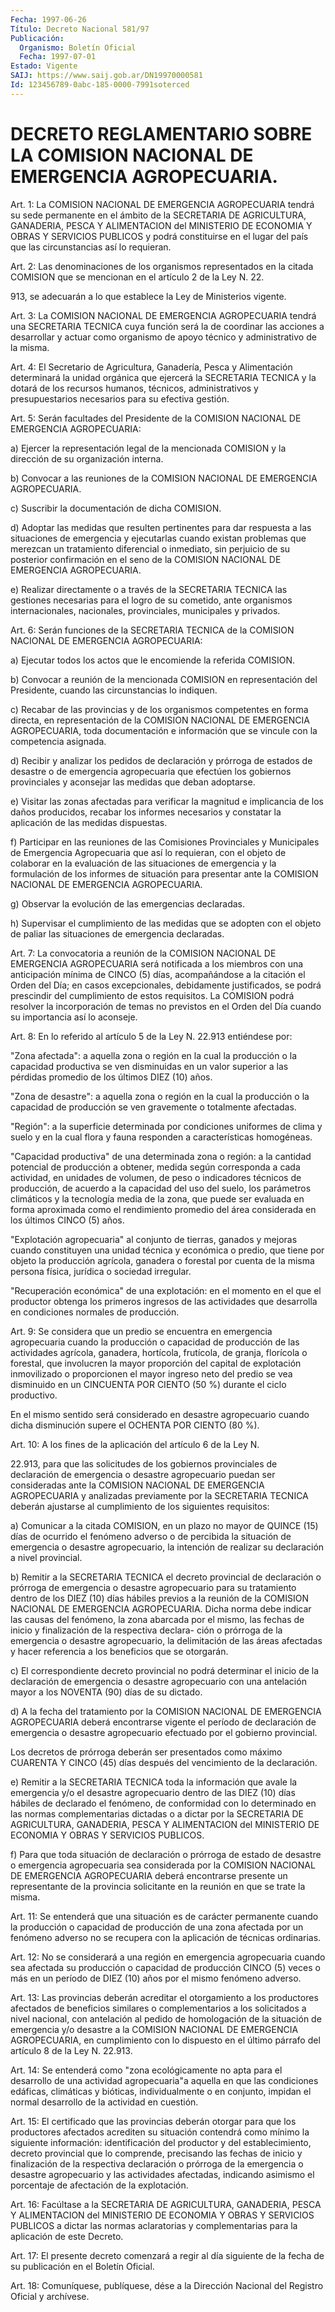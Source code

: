 ```yaml
---
Fecha: 1997-06-26
Título: Decreto Nacional 581/97
Publicación:
  Organismo: Boletín Oficial
  Fecha: 1997-07-01
Estado: Vigente
SAIJ: https://www.saij.gob.ar/DN19970000581
Id: 123456789-0abc-185-0000-7991soterced
---
```

# DECRETO REGLAMENTARIO SOBRE LA COMISION NACIONAL DE EMERGENCIA AGROPECUARIA.

<a id="1"></a>
Art. 1: La COMISION NACIONAL DE EMERGENCIA AGROPECUARIA tendrá su  sede permanente en el ámbito de la SECRETARIA  DE  AGRICULTURA, GANADERIA,  PESCA Y ALIMENTACION del MINISTERIO DE ECONOMIA Y OBRAS Y SERVICIOS PUBLICOS  y podrá constituirse en el lugar del país que las circunstancias así lo requieran.

<a id="2"></a>
Art. 2: Las denominaciones  de  los organismos representados en la citada COMISION que se mencionan en  el  artículo 2 de la Ley N. 22.

913, se adecuarán a lo que establece la Ley  de Ministerios vigente.

<a id="3"></a>
Art. 3: La COMISION NACIONAL DE EMERGENCIA AGROPECUARIA tendrá una SECRETARIA TECNICA cuya función será la de coordinar las acciones a desarrollar y actuar como organismo de apoyo técnico y administrativo de la misma.

<a id="4"></a>
Art.  4:  El  Secretario  de  Agricultura,  Ganadería,   Pesca  y Alimentación   determinará  la  unidad  orgánica  que  ejercerá  la SECRETARIA TECNICA  y  la dotará de los recursos humanos, técnicos, administrativos  y  presupuestarios  necesarios  para  su  efectiva gestión.

<a id="5"></a>
Art. 5: Serán facultades del Presidente de la COMISION NACIONAL DE EMERGENCIA AGROPECUARIA:

a) Ejercer la representación  legal  de la mencionada COMISION y la dirección de su organización interna.

b) Convocar a las reuniones de la COMISION  NACIONAL  DE EMERGENCIA AGROPECUARIA.

c) Suscribir la documentación de dicha COMISION.

d) Adoptar las medidas que resulten pertinentes para dar  respuesta a  las  situaciones  de  emergencia  y  ejecutarlas  cuando existan problemas que merezcan un tratamiento diferencial o inmediato,  sin perjuicio  de  su  posterior confirmación en el seno de la COMISION NACIONAL DE EMERGENCIA AGROPECUARIA.

e) Realizar directamente  o  a  través de la SECRETARIA TECNICA las gestiones necesarias para el logro  de su cometido, ante organismos internacionales, nacionales, provinciales,  municipales  y privados.

<a id="6"></a>
Art.  6:  Serán funciones de la SECRETARIA TECNICA de la COMISION NACIONAL DE EMERGENCIA AGROPECUARIA:

a) Ejecutar todos  los actos que le encomiende la referida COMISION.

b) Convocar a reunión  de  la mencionada COMISION en representación del  Presidente,    cuando    las  circunstancias  lo  indiquen.

c) Recabar de las provincias  y  de  los  organismos competentes en forma  directa,  en  representación  de  la  COMISION  NACIONAL  DE EMERGENCIA AGROPECUARIA, toda documentación e  información  que  se vincule con la competencia asignada.

d)  Recibir  y  analizar  los  pedidos de declaración y prórroga de estados de desastre o de emergencia  agropecuaria  que efectúen los gobiernos provinciales y aconsejar las medidas que deban  adoptarse.

e)  Visitar  las  zonas  afectadas  para  verificar  la  magnitud e implicancia    de   los  daños  producidos,  recabar  los  informes necesarios y constatar  la  aplicación  de  las  medidas dispuestas.

f)  Participar  en  las reuniones de las Comisiones Provinciales  y Municipales de Emergencia Agropecuaria que así lo requieran, con el objeto  de  colaborar  en  la  evaluación  de  las  situaciones  de emergencia y la formulación  de  los  informes  de  situación  para presentar  ante  la  COMISION  NACIONAL  DE EMERGENCIA AGROPECUARIA.

g)  Observar  la  evolución  de  las    emergencias  declaradas.

h) Supervisar el cumplimiento de las medidas  que se adopten con el objeto   de  paliar  las  situaciones  de  emergencia    declaradas.

<a id="7"></a>
Art. 7:  La  convocatoria  a  reunión  de  la COMISION NACIONAL DE EMERGENCIA  AGROPECUARIA  será notificada a los  miembros  con  una anticipación mínima de CINCO  (5) días, acompañándose a la citación el Orden del Día; en casos excepcionales, debidamente justificados, se  podrá  prescindir  del cumplimiento  de  estos  requisitos.  La COMISION podrá resolver  la  incorporación de temas no previstos en el  Orden  del  Día  cuando  su  importancia  así  lo  aconseje.

<a id="8"></a>
Art. 8: En lo referido al artículo 5 de la Ley N. 22.913 entiéndese por:

"Zona afectada": a aquella zona o región en la cual la producción o la capacidad productiva se ven  disminuidas  en un valor superior a las pérdidas promedio de los últimos DIEZ (10) años.

"Zona  de  desastre":  a  aquella  zona  o  región en  la  cual  la producción  o  la  capacidad  de  producción  se ven  gravemente  o totalmente afectadas.

"Región": a la superficie determinada por condiciones  uniformes de clima y suelo y en la cual flora y fauna responden a características homogéneas.

"Capacidad  productiva"  de  una  determinada zona o región:  a  la cantidad potencial de producción a obtener, medida según corresponda a cada actividad, en unidades  de  volumen,  de  peso o indicadores  técnicos de producción, de acuerdo a la capacidad  del uso del suelo,  los  parámetros climáticos y la tecnología media de la  zona,  que puede ser  evaluada  en  forma  aproximada  como  el rendimiento  promedio del área considerada en los últimos CINCO (5) años.

"Explotación  agropecuaria"  al  conjunto  de  tierras,  ganados  y mejoras cuando constituyen una unidad técnica y económica o predio, que tiene por objeto  la  producción  agrícola, ganadera o forestal por  cuenta  de  la  misma  persona  física,  jurídica  o  sociedad irregular.

"Recuperación económica" de una explotación:  en  el momento en el que  el productor obtenga los primeros ingresos de las  actividades que desarrolla en condiciones normales de producción.

<a id="9"></a>
Art. 9: Se  considera  que  un predio se encuentra en emergencia agropecuaria cuando la producción  o capacidad de producción de las actividades agrícola, ganadera, hortícola,  frutícola,  de  granja, florícola  o  forestal,  que  involucren  la  mayor  proporción del capital de explotación inmovilizado o proporcionen el mayor ingreso neto del predio se vea disminuido en un CINCUENTA POR CIENTO (50 %) durante el ciclo productivo.

En  el  mismo  sentido  será  considerado  en desastre agropecuario cuando  dicha  disminución  supere  el OCHENTA POR  CIENTO  (80  %).

<a id="10"></a>
Art. 10: A los fines de la aplicación  del artículo 6 de la Ley N.

22.913,  para  que  las solicitudes de los gobiernos provinciales de declaración  de  emergencia  o  desastre  agropecuario  puedan  ser consideradas ante la COMISION NACIONAL DE EMERGENCIA AGROPECUARIA y analizadas previamente  por la SECRETARIA TECNICA deberán ajustarse al cumplimiento de los siguientes requisitos:

a) Comunicar a la citada  COMISION,  en un plazo no mayor de QUINCE (15)  días  de  ocurrido  el fenómeno adverso  o  de  percibida  la situación de emergencia o desastre  agropecuario,  la  intención de realizar su declaración a nivel provincial.

b)  Remitir  a  la  SECRETARIA  TECNICA  el  decreto provincial  de declaración o prórroga de emergencia o desastre  agropecuario  para su  tratamiento  dentro  de los DIEZ (10) días hábiles previos a la reunión de la COMISION NACIONAL  DE  EMERGENCIA AGROPECUARIA. Dicha norma debe indicar las causas del fenómeno, la zona abarcada por el  mismo,  las  fechas de inicio y finalización de  la  respectiva declara- ción o prórroga  de la emergencia o desastre agropecuario, la delimitación de las áreas  afectadas  y  hacer  referencia a los beneficios que se otorgarán.

c)  El  correspondiente  decreto provincial no podrá determinar  el inicio de la declaración de  emergencia o desastre agropecuario con una  antelación  mayor  a  los NOVENTA  (90)  días  de  su  dictado.

d)  A  la  fecha  del  tratamiento  por  la  COMISION  NACIONAL  DE EMERGENCIA AGROPECUARIA  deberá  encontrarse  vigente el período de declaración de emergencia o desastre agropecuario  efectuado por el gobierno provincial.

Los  decretos  de  prórroga  deberán  ser  presentados como  máximo CUARENTA Y CINCO (45) días después del vencimiento de la declaración.

e) Remitir a la SECRETARIA TECNICA toda la información que avale la emergencia y/o el desastre agropecuario dentro  de  las  DIEZ  (10) días  hábiles  de  declarado  el  fenómeno,  de  conformidad con lo determinado en las normas complementarias dictadas  o  a dictar por la  SECRETARIA DE AGRICULTURA, GANADERIA, PESCA Y ALIMENTACION  del MINISTERIO DE ECONOMIA Y OBRAS Y SERVICIOS PUBLICOS.

f) Para  que  toda situación de declaración o prórroga de estado de desastre o emergencia  agropecuaria sea considerada por la COMISION NACIONAL DE EMERGENCIA AGROPECUARIA  deberá encontrarse presente un representante de la provincia solicitante  en  la reunión en que se trate la misma.

<a id="11"></a>
Art. 11: Se entenderá que una situación es de carácter permanente cuando la producción o capacidad de producción de una zona afectada por  un  fenómeno  adverso  no  se  recupera  con la aplicación  de técnicas ordinarias.

<a id="12"></a>
Art. 12: No se considerará a una región en emergencia agropecuaria  cuando  sea  afectada su producción  o  capacidad  de producción CINCO (5) veces o  más  en  un período de DIEZ (10) años por el mismo fenómeno adverso.

<a id="13"></a>
Art. 13: Las provincias deberán acreditar  el  otorgamiento a los productores  afectados de beneficios similares o complementarios  a los solicitados  a  nivel  nacional,  con  antelación  al pedido de homologación  de  la  situación  de  emergencia y/o desastre  a  la COMISION NACIONAL DE EMERGENCIA AGROPECUARIA,  en  cumplimiento con lo dispuesto en el último párrafo del artículo 8 de la Ley N. 22.913.

<a id="14"></a>
Art. 14: Se entenderá como "zona ecológicamente no  apta  para el desarrollo  de  una  actividad  agropecuaria"a  aquella en que las condiciones edáficas, climáticas y bióticas, individualmente  o  en conjunto,  impidan el normal desarrollo de la actividad en cuestión.

<a id="15"></a>
Art. 15: El  certificado  que las provincias deberán otorgar para que los productores afectados acrediten su situación contendrá como mínimo la siguiente información: identificación del productor y del establecimiento, decreto provincial  que  lo  comprende, precisando las fechas de inicio y finalización de la respectiva  declaración o prórroga de la emergencia o desastre agropecuario y las actividades afectadas,  indicando  asimismo el porcentaje de afectación  de  la explotación.

<a id="16"></a>
Art. 16: Facúltase a la  SECRETARIA  DE  AGRICULTURA,  GANADERIA, PESCA Y ALIMENTACION del MINISTERIO DE ECONOMIA Y OBRAS Y SERVICIOS PUBLICOS a dictar las normas aclaratorias y complementarias para la aplicación de este Decreto.

<a id="17"></a>
Art.  17: El presente decreto comenzará a regir al día siguiente de la fecha de su publicación en el Boletín Oficial.

<a id="18"></a>
Art. 18: Comuníquese, publíquese, dése a la Dirección  Nacional del Registro  Oficial  y archívese.